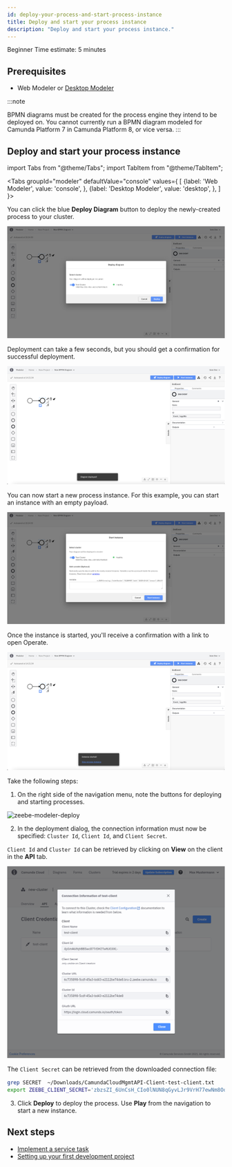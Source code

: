 ```yaml
---
id: deploy-your-process-and-start-process-instance
title: Deploy and start your process instance
description: "Deploy and start your process instance."
---
```

<span class="badge badge--beginner">Beginner</span>
<span class="badge badge--short">Time estimate: 5 minutes</span>

## Prerequisites

- Web Modeler or [Desktop Modeler](https://camunda.com/download/modeler/)

:::note

BPMN diagrams must be created for the process engine they intend to be deployed on. You cannot currently run a BPMN diagram modeled for Camunda Platform 7 in Camunda Platform 8, or vice versa.
:::

## Deploy and start your process instance

import Tabs from "@theme/Tabs";
import TabItem from "@theme/TabItem";

<Tabs groupId="modeler" defaultValue="console" values={
[
{label: 'Web Modeler', value: 'console', },
{label: 'Desktop Modeler', value: 'desktop', },
]
}>

<TabItem value='console'>

You can click the blue **Deploy Diagram** button to deploy the newly-created process to your cluster.

![web-modeler-deploy](../../components/modeler/web-modeler/img/save-and-deploy.png)

Deployment can take a few seconds, but you should get a confirmation for successful deployment.

![web-modeler-deploy-successfull](../../components/modeler/web-modeler/img/save-and-deploy-successful.png)

You can now start a new process instance. For this example, you can start an instance with an empty payload.

![web-modeler-start-instance](../../components/modeler/web-modeler/img/start-process-instance-variables.png)

Once the instance is started, you'll receive a confirmation with a link to open Operate.

![web-modeler-start-instance-done](../../components/modeler/web-modeler/img/start-process-instance-done.png)

</TabItem>

<TabItem value='desktop'>

Take the following steps:

1. On the right side of the navigation menu, note the buttons for deploying and starting processes.

![zeebe-modeler-deploy](./img/zeebe-modeler-deploy.png)

2. In the deployment dialog, the connection information must now be specified: `Cluster Id`, `Client Id`, and `Client Secret`.

`Client Id` and `Cluster Id` can be retrieved by clicking on **View** on the client in the **API** tab.

![cluster-details-created-client-view](./img/cluster-details-created-client-view.png)

The `Client Secret` can be retrieved from the downloaded connection file:

```bash
grep SECRET  ~/Downloads/CamundaCloudMgmtAPI-Client-test-client.txt
export ZEEBE_CLIENT_SECRET='zbzsZI_6UnCsH_CIo0lNUN8qGyvLJr9VrH77ewNm8Oq3elvhPvV7g.QmJGydzOLo'
```

3. Click **Deploy** to deploy the process. Use **Play** from the navigation to start a new instance.

</TabItem>
</Tabs>

## Next steps

- [Implement a service task](implement-service-task.md)
- [Setting up your first development project](./../setting-up-development-project.md)